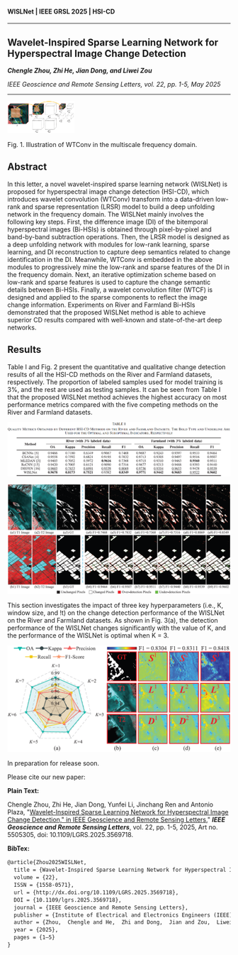#### WISLNet | IEEE GRSL 2025 | HSI-CD
---
## Wavelet-Inspired Sparse Learning Network for Hyperspectral Image Change Detection

***Chengle Zhou, Zhi He, Jian Dong, and Liwei Zou***

*IEEE Geoscience and Remote Sensing Letters, vol. 22, pp. 1-5, May 2025*

---

<img src=https://github.com/chengle-zhou/MY-IMAGE/blob/b6823005846f3440eb968b1f6096c2ee54dd9f69/WISLNet/img-1.jpg width="30%">

Fig. 1. Illustration of WTConv in the multiscale frequency domain.



## Abstract

In this letter, a novel wavelet-inspired sparse learning network (WISLNet) is proposed for hyperspectral image change detection (HSI-CD), which introduces wavelet convolution (WTConv) transform into a data-driven low-rank and sparse representation (LRSR) model to build a deep unfolding network in the frequency domain. The WISLNet mainly involves the following key steps. First, the difference image (DI) of the bitemporal hyperspectral images (Bi-HSIs) is obtained through pixel-by-pixel and band-by-band subtraction operations. Then, the LRSR model is designed as a deep unfolding network with modules for low-rank learning, sparse learning, and DI reconstruction to capture deep semantics related to change identification in the DI. Meanwhile, WTConv is embedded in the above modules to progressively mine the low-rank and sparse features of the DI in the frequency domain. Next, an iterative optimization scheme based on low-rank and sparse features is used to capture the change semantic details between Bi-HSIs. Finally, a wavelet convolution filter (WTCF) is designed and applied to the sparse components to reflect the image change information. Experiments on River and Farmland Bi-HSIs demonstrated that the proposed WISLNet method is able to achieve superior CD results compared with well-known and state-of-the-art deep networks.


## Results
Table I and Fig. 2 present the quantitative and qualitative change detection results of all the HSI-CD methods on the River and Farmland datasets, respectively. The proportion of labeled samples used for model training is 3%, and the rest are used as testing samples. It can be seen from Table I that the proposed WISLNet method achieves the highest accuracy on most performance metrics compared with the five competing methods on the River and Farmland datasets.

![Table](https://github.com/chengle-zhou/MY-IMAGE/blob/b6823005846f3440eb968b1f6096c2ee54dd9f69/WISLNet/img-2.jpg)

![Fig2](https://github.com/chengle-zhou/MY-IMAGE/blob/b6823005846f3440eb968b1f6096c2ee54dd9f69/WISLNet/img-3.jpg)

This section investigates the impact of three key hyperparameters (i.e., K, window size, and !t) on the change detection performance of the WISLNet on the River and Farmland datasets. As shown in Fig. 3(a), the detection performance of the WISLNet changes significantly with the value of K, and the performance of the WISLNet is optimal when K = 3.

![Fig3](https://github.com/chengle-zhou/MY-IMAGE/blob/b6823005846f3440eb968b1f6096c2ee54dd9f69/WISLNet/img-4.jpg)



In preparation for release soon.

Please cite our new paper:

**Plain Text:**

Chengle Zhou, Zhi He, Jian Dong, Yunfei Li, Jinchang Ren and Antonio Plaza, "[Wavelet-Inspired Sparse Learning Network for Hyperspectral Image Change Detection," in IEEE Geoscience and Remote Sensing Letters](https://ieeexplore.ieee.org/document/11003059)," ***IEEE Geoscience and Remote Sensing Letters***, vol. 22, pp. 1-5, 2025, Art no. 5505305, doi: 10.1109/LGRS.2025.3569718.

**BibTex:**

```latex
@article{Zhou2025WISLNet,
  title = {Wavelet-Inspired Sparse Learning Network for Hyperspectral Image Change Detection},
  volume = {22},
  ISSN = {1558-0571},
  url = {http://dx.doi.org/10.1109/LGRS.2025.3569718},
  DOI = {10.1109/lgrs.2025.3569718},
  journal = {IEEE Geoscience and Remote Sensing Letters},
  publisher = {Institute of Electrical and Electronics Engineers (IEEE)},
  author = {Zhou,  Chengle and He,  Zhi and Dong,  Jian and Zou,  Liwei},
  year = {2025},
  pages = {1–5}
}
```

